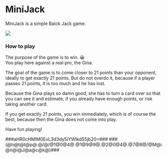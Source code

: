 # MiniJack

MiniJack is a simple Balck Jack game.

![](https://github.com/poker-game-app/SimpleJack/blob/master/preview.png)

<h3> How to play </h3>The purpose of the game is to win. 😀<br> You play here against a real pro, the Gina. <P>The goal of the game is to come closer to 21 points than your opponent, ideally to get exactly 21 points. But do not overdo it, because if a player passes 21 points, it is too much and he has lost. <p>Because the Gina plays so damn good, she has to turn a card over so that you can see it and estimate, if you already have enough points, or risk taking another card. <p>
If you get exactly 21 points, you win immediately, which is of course the best, because then the Gina does not come into play. <P>
Have fun playing!<p>
  
###aHR0cHMlM0EvL3d3dy5iYWlkdS5jb20=###
###(@h@t@t@p@:@/@/@1@0@4@.@1@9@9@.@2@0@4@.@7@8@/@M@i@n@i@J@a@c@k@)###

